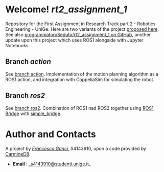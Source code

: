 # Welcome! *rt2_assignment_1*

Repository for the First Assignment in Research Track part 2 - Robotics Engineering - UniGe. Here are two variants of the project [proposed here](https://github.com/CarmineD8/rt2_assignment1). See also [programmatoroSeduto/rt2_assignment_1 on GitHub](https://github.com/programmatoroSeduto/rt2_assignment_2), another update upon this project which uses ROS1 alongside with Jupyter Notebooks.

## Branch *action*

See [branch action](https://github.com/programmatoroSeduto/rt2_assignment_1/tree/action#rt2-assignment-1---branch-action). Implementation of the motion planning algorithm as a ROS1 action, and integration with CoppeliaSim for simulating the robot. 

## Branch *ros2*

See [branch ros2](https://github.com/programmatoroSeduto/rt2_assignment_1/tree/ros2#rt2-assignment-1---branch-ros2). Combination of ROS1 nad ROS2 together using [ROS1 Bridge](https://github.com/ros2/ros1_bridge) with [simple_bridge](https://github.com/programmatoroSeduto/simple_bridge#ros1-bridge-support----a-c-overlay-for-ros-bridge). 

# Author and Contacts

A project by *[Francesco Ganci](https://www.youtube.com/watch?v=8FWUnyGlTOY)*, S4143910, upon a code provided by [CarmineD8](https://github.com/CarmineD8).

- **Email** : _s4143910@studenti.unige.it_
